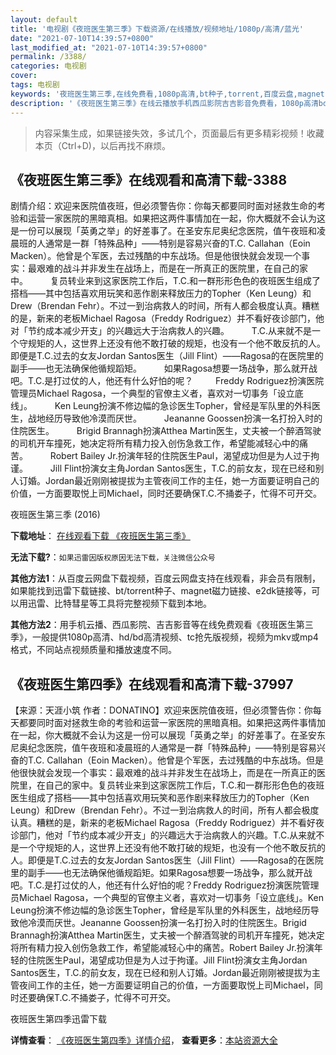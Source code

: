 ```yaml
---
layout: default
title: '电视剧《夜班医生第三季》下载资源/在线播放/视频地址/1080p/高清/蓝光'
date: "2021-07-10T14:39:57+0800"
last_modified_at: "2021-07-10T14:39:57+0800"
permalink: /3388/
categories: 电视剧
cover:
tags: 电视剧
keywords: '夜班医生第三季,在线免费看,1080p高清,bt种子,torrent,百度云盘,magnet,磁力链,迅雷下载资源'
description: '《夜班医生第三季》在线云播放手机西瓜影院吉吉影音免费看，1080p高清bd/hd未删减完整版和tc抢先枪版，mkv/mp4格式，附带bt/torrent种子、magnet/磁力链、百度云盘、网盘资源迅雷下载链接'
---
```


>内容采集生成，如果链接失效，多试几个，页面最后有更多精彩视频！收藏本页（Ctrl+D)，以后再找不麻烦。


## 《夜班医生第三季》在线观看和高清下载-3388

剧情介绍：欢迎来医院值夜班，但必须警告你：你每天都要同时面对拯救生命的考验和运营一家医院的黑暗真相。如果把这两件事情加在一起，你大概就不会认为这是一份可以展现「英勇之举」的好差事了。在圣安东尼奥纪念医院，值午夜班和凌晨班的人通常是一群「特殊品种」——特别是容易兴奋的T.C. Callahan（Eoin Macken）。他曾是个军医，去过残酷的中东战场。但是他很快就会发现一个事实：最艰难的战斗并非发生在战场上，而是在一所真正的医院里，在自己的家中。  　　复员转业来到这家医院工作后，T.C.和一群形形色色的夜班医生组成了搭档——其中包括喜欢用玩笑和恶作剧来释放压力的Topher（Ken Leung）和Drew（Brendan Fehr）。不过一到治病救人的时间，所有人都会极度认真。糟糕的是，新来的老板Michael Ragosa（Freddy Rodriguez）并不看好夜诊部门，他对「节约成本减少开支」的兴趣远大于治病救人的兴趣。  　　T.C.从来就不是一个守规矩的人，这世界上还没有他不敢打破的规矩，也没有一个他不敢反抗的人。即便是T.C.过去的女友Jordan Santos医生（Jill Flint）——Ragosa的在医院里的副手——也无法确保他循规蹈矩。  　　如果Ragosa想要一场战争，那么就开战吧。T.C.是打过仗的人，他还有什么好怕的呢？  　　Freddy Rodriguez扮演医院管理员Michael Ragosa，一个典型的官僚主义者，喜欢对一切事务「设立底线」。  　　Ken Leung扮演不修边幅的急诊医生Topher，曾经是军队里的外科医生，战地经历导致他冷漠而厌世。  　　Jeananne Goossen扮演一名打扮入时的住院医生。  　　Brigid Brannagh扮演Atthea Martin医生，丈夫被一个醉酒驾驶的司机开车撞死，她决定将所有精力投入创伤急救工作，希望能减轻心中的痛苦。  　　Robert Bailey Jr.扮演年轻的住院医生Paul，渴望成功但是为人过于拘谨。  　　Jill Flint扮演女主角Jordan Santos医生，T.C.的前女友，现在已经和别人订婚。Jordan最近刚刚被提拔为主管夜间工作的主任，她一方面要证明自己的价值，一方面要取悦上司Michael，同时还要确保T.C.不捅娄子，忙得不可开交。


夜班医生第三季 (2016)

**下载地址**： [在线观看下载 《夜班医生第三季》](https://www.btbtdy.me/btdy/dy11974.html) 


**无法下载?**：`如果迅雷因版权原因无法下载，关注微信公众号 `

**其他方法1**：从百度云网盘下载视频，百度云网盘支持在线观看，非会员有限制，如果能找到迅雷下载链接、bt/torrent种子、magnet磁力链接、e2dk链接等，可以用迅雷、比特彗星等工具将完整视频下载到本地。

**其他方法2**：用手机云播、西瓜影院、吉吉影音等在线免费观看《夜班医生第三季》，一般提供1080p高清、hd/bd高清视频、tc抢先版视频，视频为mkv或mp4格式，不同站点视频质量和播放速度不同。


## 《夜班医生第四季》在线观看和高清下载-37997

【来源：天涯小筑 作者：DONATINO】欢迎来医院值夜班，但必须警告你：你每天都要同时面对拯救生命的考验和运营一家医院的黑暗真相。如果把这两件事情加在一起，你大概就不会认为这是一份可以展现「英勇之举」的好差事了。在圣安东尼奥纪念医院，值午夜班和凌晨班的人通常是一群「特殊品种」——特别是容易兴奋的T.C. Callahan（Eoin Macken）。他曾是个军医，去过残酷的中东战场。但是他很快就会发现一个事实：最艰难的战斗并非发生在战场上，而是在一所真正的医院里，在自己的家中。复员转业来到这家医院工作后，T.C.和一群形形色色的夜班医生组成了搭档——其中包括喜欢用玩笑和恶作剧来释放压力的Topher（Ken Leung）和Drew（Brendan Fehr）。不过一到治病救人的时间，所有人都会极度认真。糟糕的是，新来的老板Michael Ragosa（Freddy Rodriguez）并不看好夜诊部门，他对「节约成本减少开支」的兴趣远大于治病救人的兴趣。T.C.从来就不是一个守规矩的人，这世界上还没有他不敢打破的规矩，也没有一个他不敢反抗的人。即便是T.C.过去的女友Jordan Santos医生（Jill Flint）——Ragosa的在医院里的副手——也无法确保他循规蹈矩。如果Ragosa想要一场战争，那么就开战吧。T.C.是打过仗的人，他还有什么好怕的呢？Freddy Rodriguez扮演医院管理员Michael Ragosa，一个典型的官僚主义者，喜欢对一切事务「设立底线」。Ken Leung扮演不修边幅的急诊医生Topher，曾经是军队里的外科医生，战地经历导致他冷漠而厌世。Jeananne Goossen扮演一名打扮入时的住院医生。Brigid Brannagh扮演Atthea Martin医生，丈夫被一个醉酒驾驶的司机开车撞死，她决定将所有精力投入创伤急救工作，希望能减轻心中的痛苦。Robert Bailey Jr.扮演年轻的住院医生Paul，渴望成功但是为人过于拘谨。Jill Flint扮演女主角Jordan Santos医生，T.C.的前女友，现在已经和别人订婚。Jordan最近刚刚被提拔为主管夜间工作的主任，她一方面要证明自己的价值，一方面要取悦上司Michael，同时还要确保T.C.不捅娄子，忙得不可开交。


夜班医生第四季迅雷下载

**详情查看**： [《夜班医生第四季》详情介绍](/movie/37997/)， **查看更多**：[本站资源大全](/movie/t/all/)

